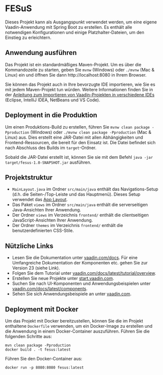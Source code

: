 
# FESuS

Dieses Projekt kann als Ausgangspunkt verwendet werden, um eine eigene Vaadin-Anwendung mit Spring Boot zu erstellen. Es enthält alle notwendigen Konfigurationen und einige Platzhalter-Dateien, um den Einstieg zu erleichtern.

## Anwendung ausführen

Das Projekt ist ein standardmäßiges Maven-Projekt. Um es über die Kommandozeile zu starten, geben Sie `mvnw` (Windows) oder `./mvnw` (Mac & Linux) ein und öffnen Sie dann http://localhost:8080 in Ihrem Browser.

Sie können das Projekt auch in Ihre bevorzugte IDE importieren, wie Sie es mit jedem Maven-Projekt tun würden. Weitere Informationen finden Sie in der [Anleitung zum Importieren von Vaadin-Projekten in verschiedene IDEs](https://vaadin.com/docs/latest/guide/step-by-step/importing) (Eclipse, IntelliJ IDEA, NetBeans und VS Code).

## Deployment in die Produktion

Um einen Produktions-Build zu erstellen, führen Sie `mvnw clean package -Pproduction` (Windows) oder `./mvnw clean package -Pproduction` (Mac & Linux) aus. Dies erstellt eine JAR-Datei mit allen Abhängigkeiten und Frontend-Ressourcen, die bereit für den Einsatz ist. Die Datei befindet sich nach Abschluss des Builds im `target`-Ordner.

Sobald die JAR-Datei erstellt ist, können Sie sie mit dem Befehl `java -jar target/fesus-1.0-SNAPSHOT.jar` ausführen.

## Projektstruktur

- `MainLayout.java` im Ordner `src/main/java` enthält das Navigations-Setup (d.h. die Seiten-/Top-Leiste und das Hauptmenü). Dieses Setup verwendet das [App Layout](https://vaadin.com/docs/components/app-layout).
- Das Paket `views` im Ordner `src/main/java` enthält die serverseitigen Java-Ansichten Ihrer Anwendung.
- Der Ordner `views` im Verzeichnis `frontend/` enthält die clientseitigen JavaScript-Ansichten Ihrer Anwendung.
- Der Ordner `themes` im Verzeichnis `frontend/` enthält die benutzerdefinierten CSS-Stile.

## Nützliche Links

- Lesen Sie die Dokumentation unter [vaadin.com/docs](https://vaadin.com/docs/v23). Für eine Umfangreiche Dokumentation der Komponenten etc. gehen Sie zur Version 23 (siehe Link).
- Folgen Sie dem Tutorial unter [vaadin.com/docs/latest/tutorial/overview](https://vaadin.com/docs/latest/tutorial/overview).
- Erstellen Sie neue Projekte unter [start.vaadin.com](https://start.vaadin.com/).
- Suchen Sie nach UI-Komponenten und Anwendungsbeispielen unter [vaadin.com/docs/latest/components](https://vaadin.com/docs/latest/components).
- Sehen Sie sich Anwendungsbeispiele an unter [vaadin.com](https://vaadin.com/).

## Deployment mit Docker

Um das Projekt mit Docker bereitzustellen, können Sie die im Projekt enthaltene `Dockerfile` verwenden, um ein Docker-Image zu erstellen und die Anwendung in einem Docker-Container auszuführen. Führen Sie die folgenden Schritte aus:

```
mvn clean package -Pproduction
docker build . -t fesus:latest
```

Führen Sie den Docker-Container aus:

```
docker run -p 8080:8080 fesus:latest
```

